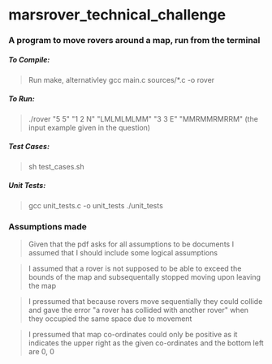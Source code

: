 # marsrover_technical_challenge

### A program to move rovers around a map, run from the terminal

##### To Compile:
>Run make, alternativley gcc main.c sources/*.c -o rover

##### To Run:
>./rover "5 5" "1 2 N" "LMLMLMLMM" "3 3 E" "MMRMMRMRRM" 
>(the input example given in the question)

##### Test Cases:
>sh test_cases.sh

##### Unit Tests:
>gcc unit_tests.c -o unit_tests
>./unit_tests

### Assumptions made

> Given that the pdf asks for all assumptions to be documents I assumed that I should include some logical assumptions

> I assumed that a rover is not supposed to be able to exceed the bounds of the map and subsequentally stopped moving upon leaving the map

>I pressumed that because rovers move sequentially they could collide and gave the error "a rover has collided with another rover" when they occupied the same space due to movement

>I pressumed that map co-ordinates could only be positive as it indicates the upper right as the given co-ordinates and the bottom left are 0, 0
